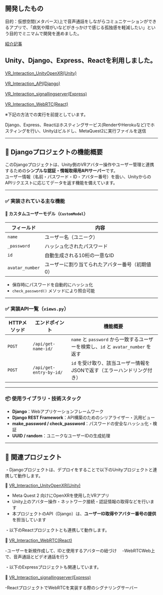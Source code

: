 
## 開発したもの 

目的：仮想空間(メタバース)上で音声通話をしながらコミュニケーションができるアプリで、「病気や障がいなどがきっかけで感じる孤独感を軽減したい」という目的でミニマムで開発を進めました。

[紹介記事](https://kimikou-blog.jp/prototypes/vr%e3%82%a2%e3%83%97%e3%83%aa/)

## Unity、Django、Express、Reactを利用しました。　

 [VR_Interaction_UnityOpenXR(Unity)](https://github.com/NK-kimiya/VR_Interaction_UnityOpenXR)　

 [VR_Interaction_API(Django)](https://github.com/NK-kimiya/VR_Interaction_API)　

 [VR_Interaction_signallingserver(Express)](https://github.com/NK-kimiya/VR_Interaction_signallingserver)　

 [VR_Interaction_WebRTC(React)](https://github.com/NK-kimiya/VR_Interaction_WebRTC)　

 ※下記の方法での実行を前提としています。　
 
 Django、Express、Reactはホスティングサービス(RenderやHerokuなど)でホスティングを行い、Unityはビルドし、MetaQuest2に実行ファイルを送信　

---

## 🧩 Djangoプロジェクトの機能概要

このDjangoプロジェクトは、Unity側のVRアバター操作やユーザー管理と連携するための**シンプルな認証・情報取得用APIサーバー**です。  
ユーザー情報（名前・パスワード・ID・アバター番号）を扱い、UnityからのAPIリクエストに応じてデータを返す機能を備えています。

---

### ✅ 実装されている主な機能

#### 🔹 カスタムユーザーモデル（`CustomModel`）

| フィールド        | 内容                                           |
|------------------|------------------------------------------------|
| `name`           | ユーザー名（ユニーク）                         |
| `_password`      | ハッシュ化されたパスワード                     |
| `id`             | 自動生成される10桁の一意なID                   |
| `avatar_number`  | ユーザーに割り当てられたアバター番号（初期値0）|

- 保存時にパスワードを自動的にハッシュ化
- `check_password()` メソッドにより照合可能

---

### ✅ 実装API一覧（`views.py`）

| HTTPメソッド | エンドポイント               | 機能概要                                                             |
|--------------|-------------------------------|----------------------------------------------------------------------|
| `POST`       | `/api/get-name-id/`           | `name` と `password` から一致するユーザーを検索し、`id` と `avatar_number` を返す |
| `POST`       | `/api/get-entry-by-id/`       | `id` を受け取り、該当ユーザー情報をJSONで返す（エラーハンドリング付き） |

---

### 📦 使用ライブラリ・技術スタック

- **Django**：Webアプリケーションフレームワーク
- **Django REST Framework**：API構築のためのシリアライザー・汎用ビュー
- **make_password / check_password**：パスワードの安全なハッシュ化・検証
- **UUID / random**：ユニークなユーザーIDの生成処理

---


## 🔗 関連プロジェクト

・Djangoプロジェクトは、デプロイをすることで以下のUnityプロジェクトと連携して動作します。

📁 [VR_Interaction_UnityOpenXR(Unity)](https://github.com/NK-kimiya/VR_Interaction_UnityOpenXR)

- Meta Quest 2 向けにOpenXRを使用したVRアプリ
- Unity上のアバター操作・ネットワーク接続・認証情報の取得などを行います
- 本プロジェクトのAPI（Django）は、**ユーザーID取得やアバター番号の提供**を担当しています

・以下のReactプロジェクトとも連携して動作します。　

📁 [VR_Interaction_WebRTC(React)](https://github.com/NK-kimiya/VR_Interaction_WebRTC)　

-ユーザーを新規作成して、IDと使用するアバターの紐づけ　
-WebRTCWeb上で、音声通話とビデオ通話を行う

・以下のExpressプロジェクトも関連しています。　

📁 [VR_Interaction_signallingserver(Express)](https://github.com/NK-kimiya/VR_Interaction_signallingserver)　　

-ReactプロジェクトでWebRTCを実装する際のシグナリングサーバー





